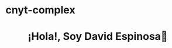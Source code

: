 # cnyt-complex
<div align="center">
    <h1>
        ¡Hola!, Soy David Espinosa👋
      <br>
    </h1>
</div>
